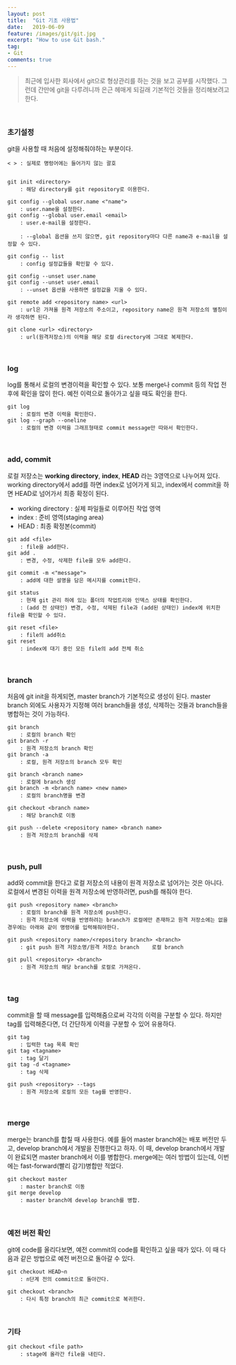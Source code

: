 ```yaml
---
layout: post
title:  "Git 기초 사용법"
date:   2019-06-09
feature: /images/git/git.jpg
excerpt: "How to use Git bash."
tag:
- Git
comments: true
---
```



> 최근에 입사한 회사에서 git으로 형상관리를 하는 것을 보고 공부를 시작했다. 그런데 간만에 git을 다루려니까 은근 헤매게 되길래 기본적인 것들을 정리해보려고 한다.

<br>

### 초기설정

git을 사용할 때 처음에 설정해줘야하는 부분이다.  
~~~
< > : 실제로 명렁어에는 들어가지 않는 괄호


git init <directory>
	: 해당 directory를 git repository로 이용한다.

git config --global user.name <"name">
	: user.name을 설정한다. 
git config --global user.email <email>
	: user.e-mail을 설정한다. 
	
	: --global 옵션을 쓰지 않으면, git repository마다 다른 name과 e-mail을 설정할 수 있다.

git config -- list
	: config 설정값들을 확인할 수 있다.

git config --unset user.name
git config --unset user.email
	: --unset 옵션을 사용하면 설정값을 지울 수 있다.

git remote add <repository name> <url>
	: url은 가져올 원격 저장소의 주소이고, repository name은 원격 저장소의 별칭이라 생각하면 된다.

git clone <url> <directory>
	: url(원격저장소)의 이력을 해당 로컬 directory에 그대로 복제한다.
~~~

<br>

### log

log를 통해서 로컬의 변경이력을 확인할 수 있다. 보통 merge나 commit 등의 작업 전후에 확인을 많이 한다. 예전 이력으로 돌아가고 싶을 때도 확인을 한다.
~~~
git log
	: 로컬의 변경 이력을 확인한다.
git log --graph --oneline
	: 로컬의 변경 이력을 그래프형태로 commit message만 따와서 확인한다.
~~~

<br>

### add, commit

로컬 저장소는 **working directory**, **index**, **HEAD** 라는 3영역으로 나누어져 있다. working directory에서 add를 하면 index로 넘어가게 되고, index에서 commit을 하면 HEAD로 넘어가서 최종 확정이 된다.
<br>
* working directory : 실제 파일들로 이루어진 작업 영역
* index : 준비 영역(staging area)
* HEAD : 최종 확정본(commit)

~~~
git add <file>
	: file을 add한다.
git add .
	: 변경, 수정, 삭제한 file을 모두 add한다.

git commit -m <"message">
	: add에 대한 설명을 담은 메시지를 commit한다.

git status
	: 현재 git 관리 하에 있는 폴더의 작업트리와 인덱스 상태를 확인한다.
	: (add 전 상태인) 변경, 수정, 삭제된 file과 (add된 상태인) index에 위치한 file을 확인할 수 있다.

git reset <file>
	: file의 add취소
git reset
	: index에 대기 중인 모든 file의 add 전체 취소
~~~

<br>

### branch

처음에 git init을 하게되면, master branch가 기본적으로 생성이 된다. master branch 외에도 사용자가 지정해 여러 branch들을 생성, 삭제하는 것들과 branch들을 병합하는 것이 가능하다.

~~~
git branch
	: 로컬의 branch 확인
git branch -r
	: 원격 저장소의 branch 확인
git branch -a
	: 로컬, 원격 저장소의 branch 모두 확인

git branch <branch name>
	: 로컬에 branch 생성
git branch -m <branch name> <new name>
	: 로컬의 branch명을 변경

git checkout <branch name>
	: 해당 branch로 이동
	
git push --delete <repository name> <branch name>
	: 원격 저장소의 branch를 삭제 
~~~

<br>

### push, pull

add와 commit을 한다고 로컬 저장소의 내용이 원격 저장소로 넘어가는 것은 아니다. 로컬에서 변경된 이력을 원격 저장소에 반영하려면, push를 해줘야 한다.
~~~
git push <repository name> <branch>
	: 로컬의 branch를 원격 저장소에 push한다.
	: 원격 저장소에 이력을 반영하려는 branch가 로컬에만 존재하고 원격 저장소에는 없을 경우에는 아래와 같이 명령어를 입력해줘야한다.

git push <repository name>/<repository branch> <branch>
	: git push 원격 저장소명/원격 저장소 branch    로컬 branch

git pull <repository> <branch>
	: 원격 저장소의 해당 branch를 로컬로 가져온다.
~~~

<br>

### tag

commit을 할 때 message를 입력해줌으로써 각각의 이력을 구분할 수 있다. 하지만 tag를 입력해준다면, 더 간단하게 이력을 구분할 수 있어 유용하다.

~~~
git tag
	: 입력한 tag 목록 확인
git tag <tagname>
	: tag 달기
git tag -d <tagname>
	: tag 삭제

git push <repository> --tags
	: 원격 저장소에 로컬의 모든 tag를 반영한다.
~~~

<br>

### merge

merge는 branch를 합칠 때 사용한다. 예를 들어 master branch에는 배포 버전만 두고, develop branch에서 개발을 진행한다고 하자. 이 때, develop branch에서 개발이 완료되면 master branch에서 이를 병합한다.
merge에는 여러 방법이 있는데, 이번에는 fast-forward(빨리 감기)병합만 적었다.

~~~
git checkout master
	: master branch로 이동
git merge develop
	: master branch에 develop branch를 병합.
~~~

<br>

### 예전 버전 확인

git에 code를 올리다보면, 예전 commit의 code를 확인하고 싶을 때가 있다. 이 때 다음과 같은 방법으로 예전 버전으로 돌아갈 수 있다.

~~~
git checkout HEAD~n
	: n단계 전의 commit으로 돌아간다.

git checkout <branch>
	: 다시 특정 branch의 최근 commit으로 복귀한다.
~~~

<br>

### 기타

~~~
git checkout <file path>
	: stage에 올라간 file을 내린다.
~~~

<br>
